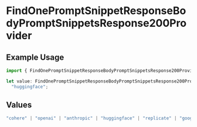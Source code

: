 # FindOnePromptSnippetResponseBodyPromptSnippetsResponse200Provider

## Example Usage

```typescript
import { FindOnePromptSnippetResponseBodyPromptSnippetsResponse200Provider } from "orq-poc-typescript-multi-env-version/models/operations";

let value: FindOnePromptSnippetResponseBodyPromptSnippetsResponse200Provider =
  "huggingface";
```

## Values

```typescript
"cohere" | "openai" | "anthropic" | "huggingface" | "replicate" | "google" | "google-ai" | "azure" | "aws" | "anyscale" | "perplexity" | "groq" | "fal" | "leonardoai" | "nvidia"
```